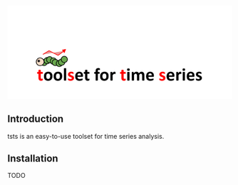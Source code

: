 ![tsts-logo](img/tsts-logo.png)

## Introduction

tsts is an easy-to-use toolset for time series analysis.

## Installation

TODO